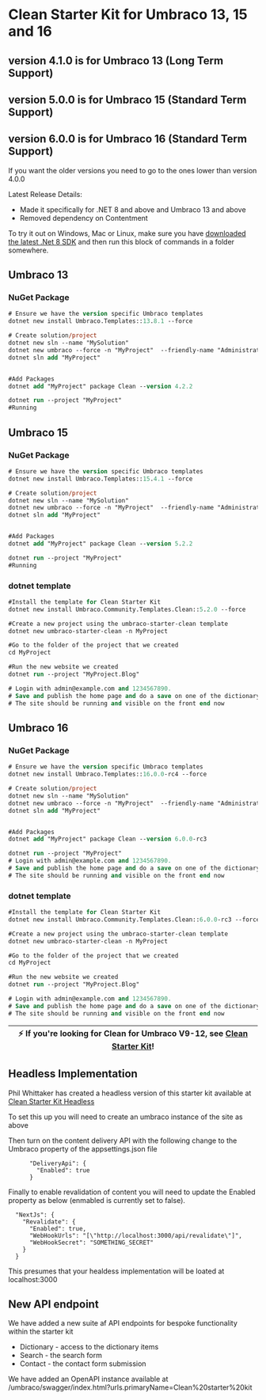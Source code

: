 # Clean Starter Kit for Umbraco 13, 15 and 16

## version 4.1.0 is for Umbraco 13 (Long Term Support)

## version 5.0.0 is for Umbraco 15 (Standard Term Support)

## version 6.0.0 is for Umbraco 16 (Standard Term Support)

If you want the older versions you need to go to the ones lower than version 4.0.0

Latest Release Details:

- Made it specifically for .NET 8 and above and Umbraco 13 and above
- Removed dependency on Contentment

To try it out on Windows, Mac or Linux, make sure you have [downloaded the latest .Net 8 SDK](https://dotnet.microsoft.com/en-us/download/dotnet/8.0) and then run this block of commands in a folder somewhere.

## Umbraco 13

### NuGet Package

```ps
# Ensure we have the version specific Umbraco templates
dotnet new install Umbraco.Templates::13.8.1 --force

# Create solution/project
dotnet new sln --name "MySolution"
dotnet new umbraco --force -n "MyProject"  --friendly-name "Administrator" --email "admin@example.com" --password "1234567890" --development-database-type SQLite
dotnet sln add "MyProject"


#Add Packages
dotnet add "MyProject" package Clean --version 4.2.2

dotnet run --project "MyProject"
#Running
```

## Umbraco 15

### NuGet Package

```ps
# Ensure we have the version specific Umbraco templates
dotnet new install Umbraco.Templates::15.4.1 --force

# Create solution/project
dotnet new sln --name "MySolution"
dotnet new umbraco --force -n "MyProject"  --friendly-name "Administrator" --email "admin@example.com" --password "1234567890" --development-database-type SQLite
dotnet sln add "MyProject"


#Add Packages
dotnet add "MyProject" package Clean --version 5.2.2

dotnet run --project "MyProject"
#Running
```

### dotnet template

```ps
#Install the template for Clean Starter Kit
dotnet new install Umbraco.Community.Templates.Clean::5.2.0 --force

#Create a new project using the umbraco-starter-clean template
dotnet new umbraco-starter-clean -n MyProject

#Go to the folder of the project that we created
cd MyProject

#Run the new website we created
dotnet run --project "MyProject.Blog"

# Login with admin@example.com and 1234567890.
# Save and publish the home page and do a save on one of the dictionary items in the translation section.
# The site should be running and visible on the front end now
```

## Umbraco 16

### NuGet Package

```ps
# Ensure we have the version specific Umbraco templates
dotnet new install Umbraco.Templates::16.0.0-rc4 --force

# Create solution/project
dotnet new sln --name "MySolution"
dotnet new umbraco --force -n "MyProject"  --friendly-name "Administrator" --email "admin@example.com" --password "1234567890" --development-database-type SQLite
dotnet sln add "MyProject"


#Add Packages
dotnet add "MyProject" package Clean --version 6.0.0-rc3

dotnet run --project "MyProject"
# Login with admin@example.com and 1234567890.
# Save and publish the home page and do a save on one of the dictionary items in the translation section.
# The site should be running and visible on the front end now
```

### dotnet template

```ps
#Install the template for Clean Starter Kit
dotnet new install Umbraco.Community.Templates.Clean::6.0.0-rc3 --force

#Create a new project using the umbraco-starter-clean template
dotnet new umbraco-starter-clean -n MyProject

#Go to the folder of the project that we created
cd MyProject

#Run the new website we created
dotnet run --project "MyProject.Blog"

# Login with admin@example.com and 1234567890.
# Save and publish the home page and do a save on one of the dictionary items in the translation section.
# The site should be running and visible on the front end now
```

| :zap: If you're looking for Clean for Umbraco V9-12, see [Clean Starter Kit](https://github.com/prjseal/Clean-Starter-Kit-for-Umbraco-v9)! |
| ------------------------------------------------------------------------------------------------------------------------------------------ |

## Headless Implementation

Phil Whittaker has created a headless version of this starter kit available at [Clean Starter Kit Headless](https://github.com/hifi-phil/clean-headless)

To set this up you will need to create an umbraco instance of the site as above

Then turn on the content delivery API with the following change to the Umbraco property of the appsettings.json file

```
      "DeliveryApi": {
        "Enabled": true
      }
```

Finally to enable revalidation of content you will need to update the Enabled property as below (enmabled is currently set to false).

```
  "NextJs": {
    "Revalidate": {
      "Enabled": true,
      "WebHookUrls": "[\"http://localhost:3000/api/revalidate\"]",
      "WebHookSecret": "SOMETHING_SECRET"
    }
  }
```

This presumes that your healdess implementation will be loated at localhost:3000

## New API endpoint

We have added a new suite af API endpoints for bespoke functionality within the starter kit

- Dictionary - access to the dictionary items
- Search - the search form
- Contact - the contact form submission

We have added an OpenAPI instance available at
/umbraco/swagger/index.html?urls.primaryName=Clean%20starter%20kit
